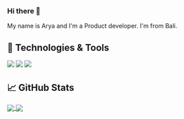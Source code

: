<!--
**bagus-Arya/bagus-Arya** is a ✨ _special_ ✨ repository because its `README.md` (this file) appears on your GitHub profile.

Here are some ideas to get you started:

- 🔭 I’m currently working on ...
- 🌱 I’m currently learning ...
- 👯 I’m looking to collaborate on ...
- 🤔 I’m looking for help with ...
- 💬 Ask me about ...
- 📫 How to reach me: ...
- 😄 Pronouns: ...
- ⚡ Fun fact: ...
-->

### Hi there 👋

My name is Arya and I'm a Product developer. I'm from Bali.

## 🔧 Technologies & Tools
![](https://img.shields.io/badge/Editor-IntelliJ_IDEA-informational?style=flat&logo=intellij-idea&logoColor=black&color=#A81D33)
![](https://img.shields.io/badge/Code-JavaScript-informational?style=flat&logo=javascript&logoColor=yellow&color=#A81D33)
![](https://img.shields.io/badge/Editor-VisualStudio-informational?style=flat&logo=visual-studio-code&logoColor=blue&color=#A81D33)

## &#x1f4c8; GitHub Stats

<a href="https://github.com/bagus-Arya/pkl">
  <img align="center" src="https://github-readme-stats.vercel.app/api/pin/?username=bagus-Arya&repo=pkl&title_color=ffffff&text_color=c9cacc&icon_color=2bbc8a&bg_color=1d1f21" />
</a>


<a href="https://github.com/bagus-Arya/ledControl">
  <img align="center" src="https://github-readme-stats.vercel.app/api/pin/?username=bagus-Arya&repo=ledControl&title_color=ffffff&text_color=c9cacc&icon_color=2bbc8a&bg_color=1d1f21" />
</a>    

<!-- Resources -->
<!-- Icons: https://simpleicons.org/ -->
<!-- GitHub Stats: https://github.com/anuraghazra/github-readme-stats -->
<!-- Emojis: https://emojipedia.org/emoji/ -->
<!-- HTML Emojis: https://www.fileformat.info/index.htm -->
<!-- Shields: https://shields.io/ -->
<!-- Awesome GitHub Profile README: https://github.com/abhisheknaiidu/awesome-github-profile-readme -->
